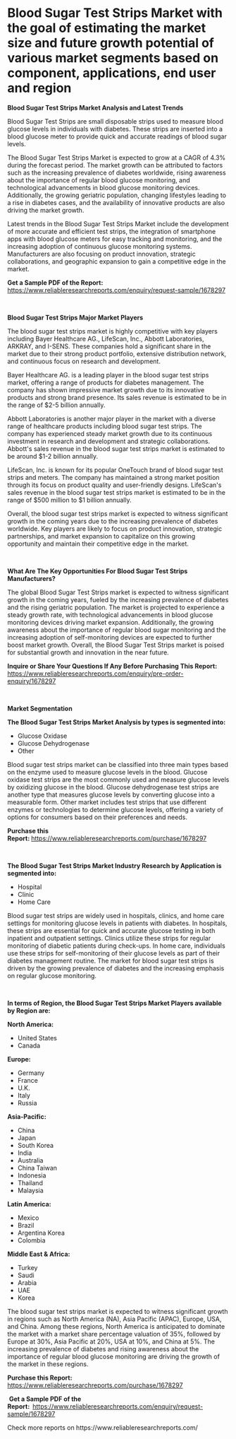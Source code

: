 <p><h1>Blood Sugar Test Strips Market with the goal of estimating the market size and future growth potential of various market segments based on component, applications, end user and region</h1></p><p><strong>Blood Sugar Test Strips Market Analysis and Latest Trends</strong></p>
<p><p>Blood Sugar Test Strips are small disposable strips used to measure blood glucose levels in individuals with diabetes. These strips are inserted into a blood glucose meter to provide quick and accurate readings of blood sugar levels.</p><p>The Blood Sugar Test Strips Market is expected to grow at a CAGR of 4.3% during the forecast period. The market growth can be attributed to factors such as the increasing prevalence of diabetes worldwide, rising awareness about the importance of regular blood glucose monitoring, and technological advancements in blood glucose monitoring devices. Additionally, the growing geriatric population, changing lifestyles leading to a rise in diabetes cases, and the availability of innovative products are also driving the market growth.</p><p>Latest trends in the Blood Sugar Test Strips Market include the development of more accurate and efficient test strips, the integration of smartphone apps with blood glucose meters for easy tracking and monitoring, and the increasing adoption of continuous glucose monitoring systems. Manufacturers are also focusing on product innovation, strategic collaborations, and geographic expansion to gain a competitive edge in the market.</p></p>
<p><strong>Get a Sample PDF of the Report:&nbsp;</strong> <a href="https://www.reliableresearchreports.com/enquiry/request-sample/1678297">https://www.reliableresearchreports.com/enquiry/request-sample/1678297</a></p>
<p>&nbsp;</p>
<p><strong>Blood Sugar Test Strips Major Market Players</strong></p>
<p><p>The blood sugar test strips market is highly competitive with key players including Bayer Healthcare AG., LifeScan, Inc., Abbott Laboratories, ARKRAY, and I-SENS. These companies hold a significant share in the market due to their strong product portfolio, extensive distribution network, and continuous focus on research and development.</p><p>Bayer Healthcare AG. is a leading player in the blood sugar test strips market, offering a range of products for diabetes management. The company has shown impressive market growth due to its innovative products and strong brand presence. Its sales revenue is estimated to be in the range of $2-5 billion annually.</p><p>Abbott Laboratories is another major player in the market with a diverse range of healthcare products including blood sugar test strips. The company has experienced steady market growth due to its continuous investment in research and development and strategic collaborations. Abbott's sales revenue in the blood sugar test strips market is estimated to be around $1-2 billion annually.</p><p>LifeScan, Inc. is known for its popular OneTouch brand of blood sugar test strips and meters. The company has maintained a strong market position through its focus on product quality and user-friendly designs. LifeScan's sales revenue in the blood sugar test strips market is estimated to be in the range of $500 million to $1 billion annually.</p><p>Overall, the blood sugar test strips market is expected to witness significant growth in the coming years due to the increasing prevalence of diabetes worldwide. Key players are likely to focus on product innovation, strategic partnerships, and market expansion to capitalize on this growing opportunity and maintain their competitive edge in the market.</p></p>
<p>&nbsp;</p>
<p><strong>What Are The Key Opportunities For Blood Sugar Test Strips Manufacturers?</strong></p>
<p><p>The global Blood Sugar Test Strips market is expected to witness significant growth in the coming years, fueled by the increasing prevalence of diabetes and the rising geriatric population. The market is projected to experience a steady growth rate, with technological advancements in blood glucose monitoring devices driving market expansion. Additionally, the growing awareness about the importance of regular blood sugar monitoring and the increasing adoption of self-monitoring devices are expected to further boost market growth. Overall, the Blood Sugar Test Strips market is poised for substantial growth and innovation in the near future.</p></p>
<p><strong>Inquire or Share Your Questions If Any Before Purchasing This Report:</strong> <a href="https://www.reliableresearchreports.com/enquiry/pre-order-enquiry/1678297">https://www.reliableresearchreports.com/enquiry/pre-order-enquiry/1678297</a></p>
<p>&nbsp;</p>
<p><strong>Market Segmentation</strong></p>
<p><strong>The Blood Sugar Test Strips Market Analysis by types is segmented into:</strong></p>
<p><ul><li>Glucose Oxidase</li><li>Glucose Dehydrogenase</li><li>Other</li></ul></p>
<p><p>Blood sugar test strips market can be classified into three main types based on the enzyme used to measure glucose levels in the blood. Glucose oxidase test strips are the most commonly used and measure glucose levels by oxidizing glucose in the blood. Glucose dehydrogenase test strips are another type that measures glucose levels by converting glucose into a measurable form. Other market includes test strips that use different enzymes or technologies to determine glucose levels, offering a variety of options for consumers based on their preferences and needs.</p></p>
<p><strong>Purchase this Report:&nbsp;</strong><a href="https://www.reliableresearchreports.com/purchase/1678297">https://www.reliableresearchreports.com/purchase/1678297</a></p>
<p>&nbsp;</p>
<p><strong>The Blood Sugar Test Strips Market Industry Research by Application is segmented into:</strong></p>
<p><ul><li>Hospital</li><li>Clinic</li><li>Home Care</li></ul></p>
<p><p>Blood sugar test strips are widely used in hospitals, clinics, and home care settings for monitoring glucose levels in patients with diabetes. In hospitals, these strips are essential for quick and accurate glucose testing in both inpatient and outpatient settings. Clinics utilize these strips for regular monitoring of diabetic patients during check-ups. In home care, individuals use these strips for self-monitoring of their glucose levels as part of their diabetes management routine. The market for blood sugar test strips is driven by the growing prevalence of diabetes and the increasing emphasis on regular glucose monitoring.</p></p>
<p>&nbsp;</p>
<p><strong>In terms of Region, the Blood Sugar Test Strips Market Players available by Region are:</strong></p>
<p>
    <p> <strong> North America: </strong>
        <ul>
            <li>United States</li>
            <li>Canada</li>
        </ul>
        </p> 
    <p> <strong> Europe: </strong>
        <ul>
            <li>Germany</li>
            <li>France</li>
            <li>U.K.</li>
            <li>Italy</li>
            <li>Russia</li>
        </ul>
        </p> 
    <p> <strong> Asia-Pacific: </strong>
        <ul>
            <li>China</li>
            <li>Japan</li>
            <li>South Korea</li>
            <li>India</li>
            <li>Australia</li>
            <li>China Taiwan</li>
            <li>Indonesia</li>
            <li>Thailand</li>
            <li>Malaysia</li>
        </ul>
        </p> 
    <p> <strong> Latin America: </strong>
        <ul>
            <li>Mexico</li>
            <li>Brazil</li>
            <li>Argentina Korea</li>
            <li>Colombia</li>
        </ul>
        </p> 
    <p> <strong> Middle East & Africa: </strong>
        <ul>
            <li>Turkey</li>
            <li>Saudi</li>
            <li>Arabia</li>
            <li>UAE</li>
            <li>Korea</li>
        </ul>
    </p>
    </p>
<p><p>The blood sugar test strips market is expected to witness significant growth in regions such as North America (NA), Asia Pacific (APAC), Europe, USA, and China. Among these regions, North America is anticipated to dominate the market with a market share percentage valuation of 35%, followed by Europe at 30%, Asia Pacific at 20%, USA at 10%, and China at 5%. The increasing prevalence of diabetes and rising awareness about the importance of regular blood glucose monitoring are driving the growth of the market in these regions.</p></p>
<p><strong>Purchase this Report: </strong><a href="https://www.reliableresearchreports.com/purchase/1678297">https://www.reliableresearchreports.com/purchase/1678297</a></p>
<p>&nbsp;<strong>Get a Sample PDF of the Report:&nbsp;&nbsp;</strong><a href="https://www.reliableresearchreports.com/enquiry/request-sample/1678297">https://www.reliableresearchreports.com/enquiry/request-sample/1678297</a></p>
<p><strong></strong></p>
<p>Check more reports on https://www.reliableresearchreports.com/</p>